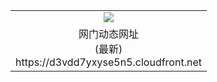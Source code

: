 ﻿<table>
  <tr></tr>
  <tr><td colspan=2 align=center><img src="https://d3vdd7yxyse5n5.cloudfront.net/Up/oGate.jpg" /></td></tr>
  <tr><td colspan=2 align=center>网门动态网址<br/>(最新)
<br>https://d3vdd7yxyse5n5.cloudfront.net
<br/>
    </td>
  </tr>
</table>
